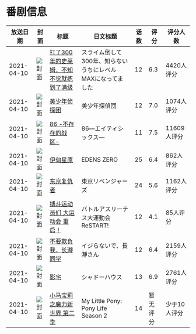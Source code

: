# 番剧信息

|放送日期|封面|标题|日文标题|话数|评分|评分人数|
|---|---|---|---|---|---|---|
|2021-04-10|![封面](https://lain.bgm.tv/pic/cover/c/01/e4/292969_dUxlx.jpg)|[打了300年的史莱姆，不知不觉就练到了满级](https://bangumi.tv/subject/292969)|スライム倒して300年、知らないうちにレベルMAXになってました|12|6.3|4420人评分|
|2021-04-10|![封面](https://lain.bgm.tv/pic/cover/c/20/87/295048_PE4W9.jpg)|[美少年侦探团](https://bangumi.tv/subject/295048)|美少年探偵団|12|7.0|1074人评分|
|2021-04-10|![封面](https://lain.bgm.tv/pic/cover/c/a4/b3/302189_SfN7e.jpg)|[86 -不存在的战区-](https://bangumi.tv/subject/302189)|86―エイティシックス―|11|7.5|11609人评分|
|2021-04-10|![封面](https://lain.bgm.tv/pic/cover/c/6e/a5/308588_KMrSy.jpg)|[伊甸星原](https://bangumi.tv/subject/308588)|EDENS ZERO|25|6.4|862人评分|
|2021-04-10|![封面](https://lain.bgm.tv/pic/cover/c/a2/a5/308936_NgIh4.jpg)|[东京复仇者](https://bangumi.tv/subject/308936)|東京リベンジャーズ|24|5.6|1162人评分|
|2021-04-10|![封面](https://lain.bgm.tv/pic/cover/c/c5/97/309331_d66rf.jpg)|[搏斗运动员们 大运动会 重启！](https://bangumi.tv/subject/309331)|バトルアスリーテス大運動会 ReSTART!|12|4.1|85人评分|
|2021-04-10|![封面](https://lain.bgm.tv/pic/cover/c/86/f2/309753_jWjwJ.jpg)|[不要欺负我，长瀞同学](https://bangumi.tv/subject/309753)|イジらないで、長瀞さん|12|6.4|2159人评分|
|2021-04-10|![封面](https://lain.bgm.tv/pic/cover/c/01/42/316957_wNlQU.jpg)|[影宅](https://bangumi.tv/subject/316957)|シャドーハウス|13|6.9|2761人评分|
|2021-04-10|![封面](https://lain.bgm.tv/pic/cover/c/b7/8e/419826_3w8H8.jpg)|[小马宝莉之魔力新世界 第二季](https://bangumi.tv/subject/419826)|My Little Pony: Pony Life Season 2|14|暂无评分|少于10人评分|
